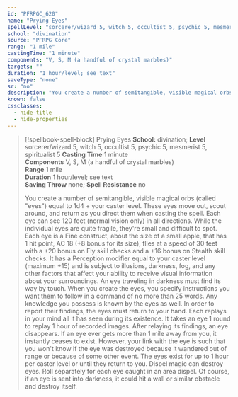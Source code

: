 ```yaml
---
id: "PFRPGC_620"
name: "Prying Eyes"
spellLevel: "sorcerer/wizard 5, witch 5, occultist 5, psychic 5, mesmerist 5, spiritualist 5"
school: "divination"
source: "PFRPG Core"
range: "1 mile"
castingTime: "1 minute"
components: "V, S, M (a handful of crystal marbles)"
targets: ""
duration: "1 hour/level; see text"
saveType: "none"
sr: "no"
description: "You create a number of semitangible, visible magical orbs (called \"eyes\") equal to 1d4 + your caster level. These eyes move out, scout around, and return as you direct them when casting the spell. Each eye can see 120 feet (normal vision only) in all directions.  While the individual eyes are quite fragile, they're small and difficult to spot. Each eye is a Fine construct, about the size of a small apple, that has 1 hit point, AC 18 (+8 bonus for its size), flies at a speed of 30 feet with a +20 bonus on Fly skill checks and a +16 bonus on Stealth skill checks. It has a Perception modifier equal to your caster level (maximum +15) and is subject to illusions, darkness, fog, and any other factors that affect your ability to receive visual information about your surroundings. An eye traveling in darkness must find its way by touch.  When you create the eyes, you specify instructions you want them to follow in a command of no more than 25 words. Any knowledge you possess is known by the eyes as well.  In order to report their findings, the eyes must return to your hand. Each replays in your mind all it has seen during its existence.  It takes an eye 1 round to replay 1 hour of recorded images. After relaying its findings, an eye disappears.  If an eye ever gets more than 1 mile away from you, it instantly ceases to exist. However, your link with the eye is such that you won't know if the eye was destroyed because it wandered out of range or because of some other event.  The eyes exist for up to 1 hour per caster level or until they return to you. Dispel magic can destroy eyes. Roll separately for each eye caught in an area dispel. Of course, if an eye is sent into darkness, it could hit a wall or similar obstacle and destroy itself."
known: false
cssclasses:
  - hide-title
  - hide-properties
---
```


> [!spellbook-spell-block] Prying Eyes
> **School:** divination; **Level** sorcerer/wizard 5, witch 5, occultist 5, psychic 5, mesmerist 5, spiritualist 5
> **Casting Time** 1 minute  
> **Components** V, S, M (a handful of crystal marbles)  
> **Range** 1 mile  
> **Duration** 1 hour/level; see text  
> **Saving Throw** none; **Spell Resistance** no
> 
> You create a number of semitangible, visible magical orbs (called "eyes") equal to 1d4 + your caster level. These eyes move out, scout around, and return as you direct them when casting the spell. Each eye can see 120 feet (normal vision only) in all directions.  While the individual eyes are quite fragile, they're small and difficult to spot. Each eye is a Fine construct, about the size of a small apple, that has 1 hit point, AC 18 (+8 bonus for its size), flies at a speed of 30 feet with a +20 bonus on Fly skill checks and a +16 bonus on Stealth skill checks. It has a Perception modifier equal to your caster level (maximum +15) and is subject to illusions, darkness, fog, and any other factors that affect your ability to receive visual information about your surroundings. An eye traveling in darkness must find its way by touch.  When you create the eyes, you specify instructions you want them to follow in a command of no more than 25 words. Any knowledge you possess is known by the eyes as well.  In order to report their findings, the eyes must return to your hand. Each replays in your mind all it has seen during its existence.  It takes an eye 1 round to replay 1 hour of recorded images. After relaying its findings, an eye disappears.  If an eye ever gets more than 1 mile away from you, it instantly ceases to exist. However, your link with the eye is such that you won't know if the eye was destroyed because it wandered out of range or because of some other event.  The eyes exist for up to 1 hour per caster level or until they return to you. Dispel magic can destroy eyes. Roll separately for each eye caught in an area dispel. Of course, if an eye is sent into darkness, it could hit a wall or similar obstacle and destroy itself.